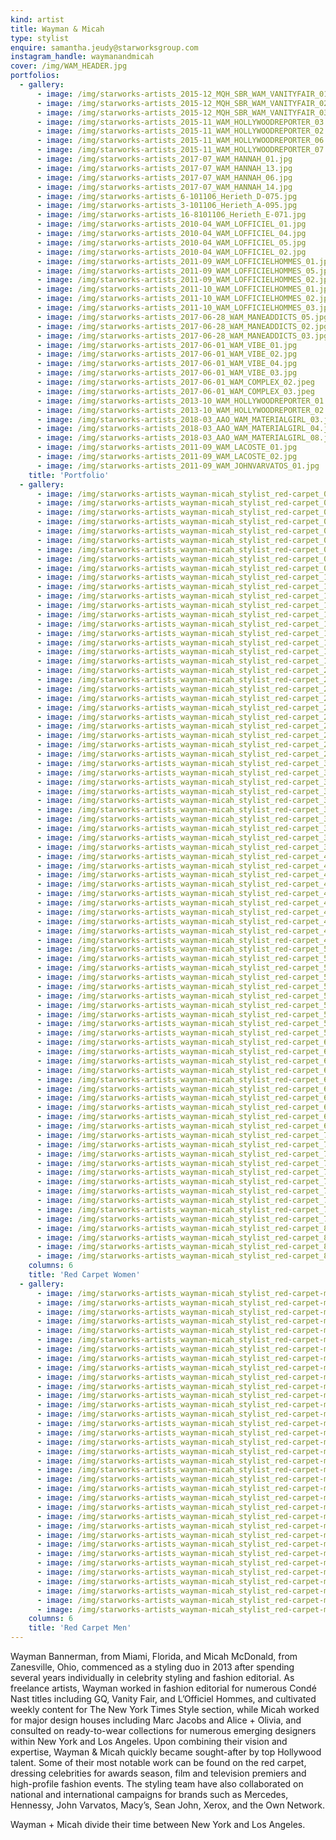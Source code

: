 ```yaml
---
kind: artist
title: Wayman & Micah
type: stylist
enquire: samantha.jeudy@starworksgroup.com
instagram_handle: waymanandmicah
cover: /img/WAM_HEADER.jpg
portfolios:
  - gallery:
      - image: /img/starworks-artists_2015-12_MQH_SBR_WAM_VANITYFAIR_01.jpg
      - image: /img/starworks-artists_2015-12_MQH_SBR_WAM_VANITYFAIR_02.jpg
      - image: /img/starworks-artists_2015-12_MQH_SBR_WAM_VANITYFAIR_03-1.jpg
      - image: /img/starworks-artists_2015-11_WAM_HOLLYWOODREPORTER_03.jpg
      - image: /img/starworks-artists_2015-11_WAM_HOLLYWOODREPORTER_02.jpg
      - image: /img/starworks-artists_2015-11_WAM_HOLLYWOODREPORTER_06.jpg
      - image: /img/starworks-artists_2015-11_WAM_HOLLYWOODREPORTER_07.jpg
      - image: /img/starworks-artists_2017-07_WAM_HANNAH_01.jpg
      - image: /img/starworks-artists_2017-07_WAM_HANNAH_13.jpg
      - image: /img/starworks-artists_2017-07_WAM_HANNAH_06.jpg
      - image: /img/starworks-artists_2017-07_WAM_HANNAH_14.jpg
      - image: /img/starworks-artists_6-101106_Herieth_D-075.jpg
      - image: /img/starworks-artists_3-101106_Herieth_A-095.jpg
      - image: /img/starworks-artists_16-8101106_Herieth_E-071.jpg
      - image: /img/starworks-artists_2010-04_WAM_LOFFICIEL_01.jpg
      - image: /img/starworks-artists_2010-04_WAM_LOFFICIEL_04.jpg
      - image: /img/starworks-artists_2010-04_WAM_LOFFICIEL_05.jpg
      - image: /img/starworks-artists_2010-04_WAM_LOFFICIEL_02.jpg
      - image: /img/starworks-artists_2011-09_WAM_LOFFICIELHOMMES_01.jpg
      - image: /img/starworks-artists_2011-09_WAM_LOFFICIELHOMMES_05.jpg
      - image: /img/starworks-artists_2011-09_WAM_LOFFICIELHOMMES_02.jpg
      - image: /img/starworks-artists_2011-10_WAM_LOFFICIELHOMMES_01.jpg
      - image: /img/starworks-artists_2011-10_WAM_LOFFICIELHOMMES_02.jpg
      - image: /img/starworks-artists_2011-10_WAM_LOFFICIELHOMMES_03.jpg
      - image: /img/starworks-artists_2017-06-28_WAM_MANEADDICTS_05.jpg
      - image: /img/starworks-artists_2017-06-28_WAM_MANEADDICTS_02.jpg
      - image: /img/starworks-artists_2017-06-28_WAM_MANEADDICTS_03.jpg
      - image: /img/starworks-artists_2017-06-01_WAM_VIBE_01.jpg
      - image: /img/starworks-artists_2017-06-01_WAM_VIBE_02.jpg
      - image: /img/starworks-artists_2017-06-01_WAM_VIBE_04.jpg
      - image: /img/starworks-artists_2017-06-01_WAM_VIBE_03.jpg
      - image: /img/starworks-artists_2017-06-01_WAM_COMPLEX_02.jpeg
      - image: /img/starworks-artists_2017-06-01_WAM_COMPLEX_03.jpeg
      - image: /img/starworks-artists_2013-10_WAM_HOLLYWOODREPORTER_01.jpg
      - image: /img/starworks-artists_2013-10_WAM_HOLLYWOODREPORTER_02.jpg
      - image: /img/starworks-artists_2018-03_AAO_WAM_MATERIALGIRL_03.jpg
      - image: /img/starworks-artists_2018-03_AAO_WAM_MATERIALGIRL_04.jpg
      - image: /img/starworks-artists_2018-03_AAO_WAM_MATERIALGIRL_08.jpg
      - image: /img/starworks-artists_2011-09_WAM_LACOSTE_01.jpg
      - image: /img/starworks-artists_2011-09_WAM_LACOSTE_02.jpg
      - image: /img/starworks-artists_2011-09_WAM_JOHNVARVATOS_01.jpg
    title: 'Portfolio'
  - gallery:
      - image: /img/starworks-artists_wayman-micah_stylist_red-carpet_01.jpg
      - image: /img/starworks-artists_wayman-micah_stylist_red-carpet_02.jpg
      - image: /img/starworks-artists_wayman-micah_stylist_red-carpet_03.jpg
      - image: /img/starworks-artists_wayman-micah_stylist_red-carpet_04.jpg
      - image: /img/starworks-artists_wayman-micah_stylist_red-carpet_05.jpg
      - image: /img/starworks-artists_wayman-micah_stylist_red-carpet_06.jpg
      - image: /img/starworks-artists_wayman-micah_stylist_red-carpet_07.jpg
      - image: /img/starworks-artists_wayman-micah_stylist_red-carpet_08.jpg
      - image: /img/starworks-artists_wayman-micah_stylist_red-carpet_09.jpg
      - image: /img/starworks-artists_wayman-micah_stylist_red-carpet_10.jpg
      - image: /img/starworks-artists_wayman-micah_stylist_red-carpet_11.jpg
      - image: /img/starworks-artists_wayman-micah_stylist_red-carpet_12.jpg
      - image: /img/starworks-artists_wayman-micah_stylist_red-carpet_13.jpg
      - image: /img/starworks-artists_wayman-micah_stylist_red-carpet_14.jpg
      - image: /img/starworks-artists_wayman-micah_stylist_red-carpet_15.jpg
      - image: /img/starworks-artists_wayman-micah_stylist_red-carpet_16.jpg
      - image: /img/starworks-artists_wayman-micah_stylist_red-carpet_17.jpg
      - image: /img/starworks-artists_wayman-micah_stylist_red-carpet_18.jpg
      - image: /img/starworks-artists_wayman-micah_stylist_red-carpet_19.jpg
      - image: /img/starworks-artists_wayman-micah_stylist_red-carpet_20.jpg
      - image: /img/starworks-artists_wayman-micah_stylist_red-carpet_21.jpg
      - image: /img/starworks-artists_wayman-micah_stylist_red-carpet_22.jpg
      - image: /img/starworks-artists_wayman-micah_stylist_red-carpet_23.jpg
      - image: /img/starworks-artists_wayman-micah_stylist_red-carpet_24.jpg
      - image: /img/starworks-artists_wayman-micah_stylist_red-carpet_25.jpg
      - image: /img/starworks-artists_wayman-micah_stylist_red-carpet_26.jpg
      - image: /img/starworks-artists_wayman-micah_stylist_red-carpet_27.jpg
      - image: /img/starworks-artists_wayman-micah_stylist_red-carpet_28.jpg
      - image: /img/starworks-artists_wayman-micah_stylist_red-carpet_29.jpg
      - image: /img/starworks-artists_wayman-micah_stylist_red-carpet_30.jpg
      - image: /img/starworks-artists_wayman-micah_stylist_red-carpet_31.jpg
      - image: /img/starworks-artists_wayman-micah_stylist_red-carpet_32.jpg
      - image: /img/starworks-artists_wayman-micah_stylist_red-carpet_33.jpg
      - image: /img/starworks-artists_wayman-micah_stylist_red-carpet_34.jpg
      - image: /img/starworks-artists_wayman-micah_stylist_red-carpet_35.jpg
      - image: /img/starworks-artists_wayman-micah_stylist_red-carpet_36.jpg
      - image: /img/starworks-artists_wayman-micah_stylist_red-carpet_37.jpg
      - image: /img/starworks-artists_wayman-micah_stylist_red-carpet_38.jpg
      - image: /img/starworks-artists_wayman-micah_stylist_red-carpet_39.jpg
      - image: /img/starworks-artists_wayman-micah_stylist_red-carpet_40.jpg
      - image: /img/starworks-artists_wayman-micah_stylist_red-carpet_41.jpg
      - image: /img/starworks-artists_wayman-micah_stylist_red-carpet_42.jpg
      - image: /img/starworks-artists_wayman-micah_stylist_red-carpet_43.jpg
      - image: /img/starworks-artists_wayman-micah_stylist_red-carpet_44.jpg
      - image: /img/starworks-artists_wayman-micah_stylist_red-carpet_45.jpg
      - image: /img/starworks-artists_wayman-micah_stylist_red-carpet_46.jpg
      - image: /img/starworks-artists_wayman-micah_stylist_red-carpet_47.jpg
      - image: /img/starworks-artists_wayman-micah_stylist_red-carpet_48.jpg
      - image: /img/starworks-artists_wayman-micah_stylist_red-carpet_49.jpg
      - image: /img/starworks-artists_wayman-micah_stylist_red-carpet_50.jpg
      - image: /img/starworks-artists_wayman-micah_stylist_red-carpet_51.jpg
      - image: /img/starworks-artists_wayman-micah_stylist_red-carpet_52.jpg
      - image: /img/starworks-artists_wayman-micah_stylist_red-carpet_53.jpg
      - image: /img/starworks-artists_wayman-micah_stylist_red-carpet_54.jpg
      - image: /img/starworks-artists_wayman-micah_stylist_red-carpet_55.jpg
      - image: /img/starworks-artists_wayman-micah_stylist_red-carpet_56.jpg
      - image: /img/starworks-artists_wayman-micah_stylist_red-carpet_57.jpg
      - image: /img/starworks-artists_wayman-micah_stylist_red-carpet_58.jpg
      - image: /img/starworks-artists_wayman-micah_stylist_red-carpet_59.jpg
      - image: /img/starworks-artists_wayman-micah_stylist_red-carpet_60.jpg
      - image: /img/starworks-artists_wayman-micah_stylist_red-carpet_61.jpg
      - image: /img/starworks-artists_wayman-micah_stylist_red-carpet_62.jpg
      - image: /img/starworks-artists_wayman-micah_stylist_red-carpet_63.jpg
      - image: /img/starworks-artists_wayman-micah_stylist_red-carpet_64.jpg
      - image: /img/starworks-artists_wayman-micah_stylist_red-carpet_65.jpg
      - image: /img/starworks-artists_wayman-micah_stylist_red-carpet_66.jpg
      - image: /img/starworks-artists_wayman-micah_stylist_red-carpet_67.jpg
      - image: /img/starworks-artists_wayman-micah_stylist_red-carpet_68.jpg
      - image: /img/starworks-artists_wayman-micah_stylist_red-carpet_69.jpg
      - image: /img/starworks-artists_wayman-micah_stylist_red-carpet_70.jpg
      - image: /img/starworks-artists_wayman-micah_stylist_red-carpet_71.jpg
      - image: /img/starworks-artists_wayman-micah_stylist_red-carpet_72.jpg
      - image: /img/starworks-artists_wayman-micah_stylist_red-carpet_73.jpg
      - image: /img/starworks-artists_wayman-micah_stylist_red-carpet_74.jpg
      - image: /img/starworks-artists_wayman-micah_stylist_red-carpet_75.jpg
      - image: /img/starworks-artists_wayman-micah_stylist_red-carpet_76.jpg
      - image: /img/starworks-artists_wayman-micah_stylist_red-carpet_77.jpg
      - image: /img/starworks-artists_wayman-micah_stylist_red-carpet_78.jpg
      - image: /img/starworks-artists_wayman-micah_stylist_red-carpet_79.jpg
      - image: /img/starworks-artists_wayman-micah_stylist_red-carpet_80.jpg
      - image: /img/starworks-artists_wayman-micah_stylist_red-carpet_81.jpg
      - image: /img/starworks-artists_wayman-micah_stylist_red-carpet_82.jpg
      - image: /img/starworks-artists_wayman-micah_stylist_red-carpet_83.jpg
    columns: 6
    title: 'Red Carpet Women'
  - gallery:
      - image: /img/starworks-artists_wayman-micah_stylist_red-carpet-men_01.jpg
      - image: /img/starworks-artists_wayman-micah_stylist_red-carpet-men_02.jpg
      - image: /img/starworks-artists_wayman-micah_stylist_red-carpet-men_03.jpg
      - image: /img/starworks-artists_wayman-micah_stylist_red-carpet-men_04.jpg
      - image: /img/starworks-artists_wayman-micah_stylist_red-carpet-men_05.jpg
      - image: /img/starworks-artists_wayman-micah_stylist_red-carpet-men_06.jpg
      - image: /img/starworks-artists_wayman-micah_stylist_red-carpet-men_07.jpg
      - image: /img/starworks-artists_wayman-micah_stylist_red-carpet-men_08.jpg
      - image: /img/starworks-artists_wayman-micah_stylist_red-carpet-men_09.jpg
      - image: /img/starworks-artists_wayman-micah_stylist_red-carpet-men_10.jpg
      - image: /img/starworks-artists_wayman-micah_stylist_red-carpet-men_11.jpg
      - image: /img/starworks-artists_wayman-micah_stylist_red-carpet-men_12.jpg
      - image: /img/starworks-artists_wayman-micah_stylist_red-carpet-men_13.jpg
      - image: /img/starworks-artists_wayman-micah_stylist_red-carpet-men_14.jpg
      - image: /img/starworks-artists_wayman-micah_stylist_red-carpet-men_15.jpg
      - image: /img/starworks-artists_wayman-micah_stylist_red-carpet-men_16.jpg
      - image: /img/starworks-artists_wayman-micah_stylist_red-carpet-men_17.jpg
      - image: /img/starworks-artists_wayman-micah_stylist_red-carpet-men_18.jpg
      - image: /img/starworks-artists_wayman-micah_stylist_red-carpet-men_19.jpg
      - image: /img/starworks-artists_wayman-micah_stylist_red-carpet-men_20.jpg
      - image: /img/starworks-artists_wayman-micah_stylist_red-carpet-men_21.jpg
      - image: /img/starworks-artists_wayman-micah_stylist_red-carpet-men_22.jpg
      - image: /img/starworks-artists_wayman-micah_stylist_red-carpet-men_23.jpg
      - image: /img/starworks-artists_wayman-micah_stylist_red-carpet-men_24.jpg
      - image: /img/starworks-artists_wayman-micah_stylist_red-carpet-men_25.jpg
      - image: /img/starworks-artists_wayman-micah_stylist_red-carpet-men_26.jpg
      - image: /img/starworks-artists_wayman-micah_stylist_red-carpet-men_27.jpg
      - image: /img/starworks-artists_wayman-micah_stylist_red-carpet-men_28.jpg
      - image: /img/starworks-artists_wayman-micah_stylist_red-carpet-men_29.jpg
      - image: /img/starworks-artists_wayman-micah_stylist_red-carpet-men_30.jpg
      - image: /img/starworks-artists_wayman-micah_stylist_red-carpet-men_31.jpg
      - image: /img/starworks-artists_wayman-micah_stylist_red-carpet-men_32.jpg
      - image: /img/starworks-artists_wayman-micah_stylist_red-carpet-men_33.jpg
      - image: /img/starworks-artists_wayman-micah_stylist_red-carpet-men_34.jpg
      - image: /img/starworks-artists_wayman-micah_stylist_red-carpet-men_35.jpg
    columns: 6
    title: 'Red Carpet Men'
---
```

Wayman Bannerman, from Miami, Florida, and Micah McDonald, from Zanesville, Ohio, commenced as a styling duo in 2013 after spending several years individually in celebrity styling and fashion editorial. As freelance artists, Wayman worked in fashion editorial for numerous Condé Nast titles including GQ, Vanity Fair, and L’Officiel Hommes, and cultivated weekly content for The New York Times Style section, while Micah worked for major design houses including Marc Jacobs and Alice + Olivia, and consulted on ready-to-wear collections for numerous emerging designers within New York and Los Angeles. Upon combining their vision and expertise, Wayman & Micah quickly became sought-after by top Hollywood talent. Some of their most notable work can be found on the red carpet, dressing celebrities for awards season, film and television premiers and high-profile fashion events. The styling team have also collaborated on national and international campaigns for brands such as Mercedes, Hennessy, John Varvatos, Macy’s, Sean John, Xerox, and the Own Network.

Wayman + Micah divide their time between New York and Los Angeles.

